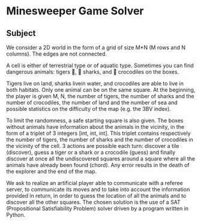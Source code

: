 # Minesweeper Game Solver

## Subject

We consider a 2D world in the form of a grid of size M*N (M rows and N columns). The edges are not connected.

A cell is either of terrestrial type or of aquatic type.
Sometimes you can find dangerous animals: tigers 🐯, 🦈 sharks, and 🐊 crocodiles on the boxes.

Tigers live on land, sharks livein water, and crocodiles are able to live in both habitats. Only one animal can be on the same square.
At the beginning, the player is given M, N, the number of tigers, the number of sharks and the number of crocodiles, the number of land and the number of sea and possible statistics on the difficulty of the map (e.g. the 3BV index).

To limit the randomness, a safe starting square is also given.
The boxes without animals have information about the animals in the vicinity, in the form of a triplet of 3 integers [int, int, int]. This triplet contains respectively the number of tigers, the number of sharks and the number of crocodiles in the vicinity of the cell.
3 actions are possible each turn: discover a tile (discover), guess a tiger or a shark or a crocodile (guess) and finally discover at once all the undiscovered squares around a square where all the animals have already been found (chord).
Any error results in the death of the explorer and the end of the map.

We ask to realize an artificial player able to communicate with a referee server, to communicate its moves and to take into account the information provided in return, in order to guess the location of all the animals and to discover all the other squares.
The chosen solution is the use of a SAT (Propositional Satisfiability Problem) solver driven by a program written in Python.

